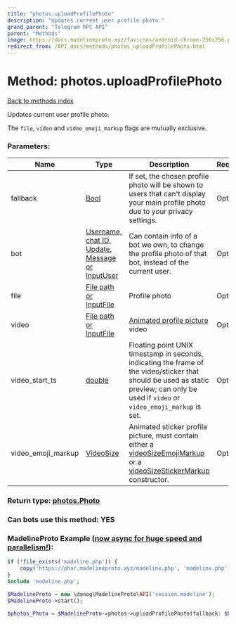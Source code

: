 ```yaml
---
title: "photos.uploadProfilePhoto"
description: "Updates current user profile photo."
grand_parent: "Telegram RPC API"
parent: "Methods"
image: https://docs.madelineproto.xyz/favicons/android-chrome-256x256.png
redirect_from: /API_docs/methods/photos_uploadProfilePhoto.html
---
```

# Method: photos.uploadProfilePhoto
[Back to methods index](index.html)



Updates current user profile photo.

The `file`, `video` and `video_emoji_markup` flags are mutually exclusive.

### Parameters:

| Name     |    Type       | Description | Required |
|----------|---------------|-------------|----------|
|fallback|[Bool](/API_docs/types/Bool.html) | If set, the chosen profile photo will be shown to users that can't display your main profile photo due to your privacy settings. | Optional|
|bot|[Username, chat ID, Update, Message or InputUser](/API_docs/types/InputUser.html) | Can contain info of a bot we own, to change the profile photo of that bot, instead of the current user. | Optional|
|file|[File path or InputFile](/API_docs/types/InputFile.html) | Profile photo | Optional|
|video|[File path or InputFile](/API_docs/types/InputFile.html) | [Animated profile picture](https://core.telegram.org/api/files#animated-profile-pictures) video | Optional|
|video\_start\_ts|[double](/API_docs/types/double.html) | Floating point UNIX timestamp in seconds, indicating the frame of the video/sticker that should be used as static preview; can only be used if `video` or `video_emoji_markup` is set. | Optional|
|video\_emoji\_markup|[VideoSize](/API_docs/types/VideoSize.html) | Animated sticker profile picture, must contain either a [videoSizeEmojiMarkup](../constructors/videoSizeEmojiMarkup.html) or a [videoSizeStickerMarkup](../constructors/videoSizeStickerMarkup.html) constructor. | Optional|


### Return type: [photos.Photo](/API_docs/types/photos.Photo.html)

### Can bots use this method: **YES**


### MadelineProto Example ([now async for huge speed and parallelism!](https://docs.madelineproto.xyz/docs/ASYNC.html)):


```php
if (!file_exists('madeline.php')) {
    copy('https://phar.madelineproto.xyz/madeline.php', 'madeline.php');
}
include 'madeline.php';

$MadelineProto = new \danog\MadelineProto\API('session.madeline');
$MadelineProto->start();

$photos_Photo = $MadelineProto->photos->uploadProfilePhoto(fallback: $Bool, bot: $InputUser, file: $InputFile, video: $InputFile, video_start_ts: $double, video_emoji_markup: $VideoSize, );
```

